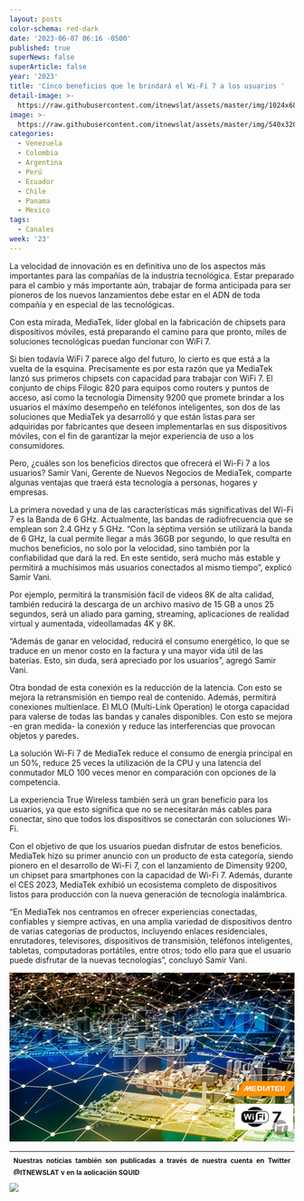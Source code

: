 ```yaml
---
layout: posts
color-schema: red-dark
date: '2023-06-07 06:16 -0500'
published: true
superNews: false
superArticle: false
year: '2023'
title: 'Cinco beneficios que le brindará el Wi-Fi 7 a los usuarios '
detail-image: >-
  https://raw.githubusercontent.com/itnewslat/assets/master/img/1024x680/mediatek-wifi-7-g.jpg
image: >-
  https://raw.githubusercontent.com/itnewslat/assets/master/img/540x320/mediatek-wifi-7-p.jpg
categories:
  - Venezuela
  - Colombia
  - Argentina
  - Perú
  - Ecuador
  - Chile
  - Panama
  - Mexico
tags:
  - Canales
week: '23'
---
```

La velocidad de innovación es en definitiva uno de los aspectos más importantes para las compañías de la industria tecnológica. Estar preparado para el cambio y más importante aún, trabajar de forma anticipada para ser pioneros de los nuevos lanzamientos debe estar en el ADN de toda compañía y en especial de las tecnológicas.

Con esta mirada, MediaTek, líder global en la fabricación de chipsets para dispositivos móviles, está preparando el camino para que pronto, miles de soluciones tecnológicas puedan funcionar con WiFi 7. 

Si bien todavía WiFi 7 parece algo del futuro, lo cierto es que está a la vuelta de la esquina. Precisamente es por esta razón que ya MediaTek lanzó sus primeros chipsets con capacidad para trabajar con WiFi 7. El conjunto de chips Filogic 820 para equipos como routers y puntos de acceso, así como la tecnología Dimensity 9200 que promete brindar a los usuarios el máximo desempeño en teléfonos inteligentes, son dos de las soluciones que MediaTek ya desarrolló y que están listas para ser adquiridas por fabricantes que deseen implementarlas en sus dispositivos móviles, con el fin de garantizar la mejor experiencia de uso a los consumidores.

Pero, ¿cuáles son los beneficios directos que ofrecerá el Wi-Fi 7 a los usuarios? Samir Vani, Gerente de Nuevos Negocios de MediaTek, comparte algunas ventajas que traerá esta tecnología a personas, hogares y empresas. 

La primera novedad y una de las características más significativas del Wi-Fi 7 es la Banda de 6 GHz. Actualmente, las bandas de radiofrecuencia que se emplean son 2.4 GHz y 5 GHz. “Con la séptima versión se utilizará la banda de 6 GHz, la cual permite llegar a más 36GB por segundo, lo que resulta en muchos beneficios, no solo por la velocidad, sino también por la confiabilidad que dará la red. En este sentido, será mucho más estable y permitirá a muchísimos más usuarios conectados al mismo tiempo”, explicó Samir Vani. 

Por ejemplo, permitirá la transmisión fácil de videos 8K de alta calidad, también reducirá la descarga de un archivo masivo de 15 GB a unos 25 segundos, será un aliado para gaming, streaming, aplicaciones de realidad virtual y aumentada, videollamadas 4K y 8K. 

“Además de ganar en velocidad, reducirá el consumo energético, lo que se traduce en un menor costo en la factura y una mayor vida útil de las baterías. Esto, sin duda, será apreciado por los usuarios”, agregó Samir Vani.

Otra bondad de esta conexión es la reducción de la latencia. Con esto se mejora la retransmisión en tiempo real de contenido. Además, permitirá conexiones multienlace. El MLO (Multi-Link Operation) le otorga capacidad para valerse de todas las bandas y canales disponibles. Con esto se mejora -en gran medida- la conexión y reduce las interferencias que provocan objetos y paredes.

La solución Wi-Fi 7 de MediaTek reduce el consumo de energía principal en un 50%, reduce 25 veces la utilización de la CPU y una latencia del conmutador MLO 100 veces menor en comparación con opciones de la competencia. 

La experiencia True Wireless también será un gran beneficio para los usuarios, ya que esto significa que no se necesitarán más cables para conectar, sino que todos los dispositivos se conectarán con soluciones Wi-Fi.

Con el objetivo de que los usuarios puedan disfrutar de estos beneficios. MediaTek hizo su primer anuncio con un producto de esta categoría, siendo pionero en el desarrollo de Wi-Fi 7, con el lanzamiento de Dimensity 9200, un chipset para smartphones con la capacidad de Wi-Fi 7. Además, durante el CES 2023, MediaTek exhibió un ecosistema completo de dispositivos listos para producción con la nueva generación de tecnología inalámbrica. 

“En MediaTek nos centramos en ofrecer experiencias conectadas, confiables y siempre activas, en una amplia variedad de dispositivos dentro de varias categorías de productos, incluyendo enlaces residenciales, enrutadores, televisores, dispositivos de transmisión, teléfonos inteligentes, tabletas, computadoras portátiles, entre otros; todo ello para que el usuario puede disfrutar de la nuevas tecnologías”, concluyó Samir Vani.

![](https://raw.githubusercontent.com/itnewslat/assets/master/img/540x320/mediatek-wifi-7-p.jpg)

<table style="height: 42px;" width="569">
<tbody>
<tr>
<td style="text-align: justify;"><sub><strong>Nuestras noticias también son publicadas a través de nuestra cuenta en Twitter <a href="https://twitter.com/itnewslat?lang=es">@ITNEWSLAT</a> y en la aplicación <a href="https://squidapp.co/en/">SQUID</a></strong></sub></td>
</tr>
</tbody>
</table>
<img src="https://tracker.metricool.com/c3po.jpg?hash=56f88a41e39ab42c063cc51676587a04"/>